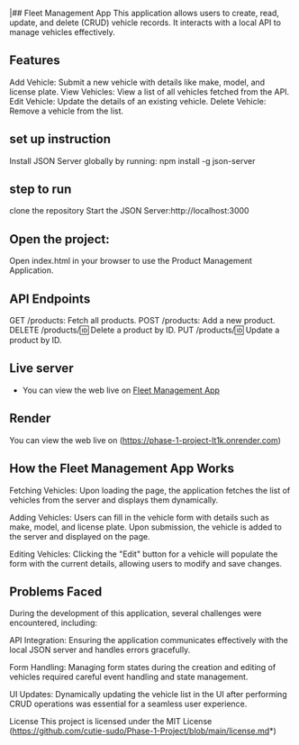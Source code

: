 |## Fleet Management App
This application allows users to create, read, update, and delete (CRUD) vehicle records. It interacts with a local API to manage vehicles effectively.

## Features
Add Vehicle: Submit a new vehicle with details like make, model, and license plate.
View Vehicles: View a list of all vehicles fetched from the API.
Edit Vehicle: Update the details of an existing vehicle.
Delete Vehicle: Remove a vehicle from the list.

## set up instruction
Install JSON Server globally by running:
npm install -g json-server
## step  to run
clone the repository 
Start the JSON Server:http://localhost:3000
## Open the project:
 Open index.html in your browser to use the Product Management Application.
 ## API Endpoints
GET /products: Fetch all products.
POST /products: Add a new product.
DELETE /products/:id: Delete a product by ID.
PUT /products/:id: Update a product by ID.

## Live server
* You can view the web live on [Fleet Management App]()

## Render
You can view the web live on (https://phase-1-project-lt1k.onrender.com)


## How the Fleet Management App Works
Fetching Vehicles: Upon loading the page, the application fetches the list of vehicles from the server and displays them dynamically.

Adding Vehicles: Users can fill in the vehicle form with details such as make, model, and license plate. Upon submission, the vehicle is added to the server and displayed on the page.

Editing Vehicles: Clicking the "Edit" button for a vehicle will populate the form with the current details, allowing users to modify and save changes.

## Problems Faced
During the development of this application, several challenges were encountered, including:

API Integration: Ensuring the application communicates effectively with the local JSON server and handles errors gracefully.

Form Handling: Managing form states during the creation and editing of vehicles required careful event handling and state management.

UI Updates: Dynamically updating the vehicle list in the UI after performing CRUD operations was essential for a seamless user experience.

License
This project is licensed under the MIT License (https://github.com/cutie-sudo/Phase-1-Project/blob/main/license.md*)






